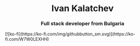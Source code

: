 <h1 align="center">Ivan Kalatchev</h1>
<h3 align="center">Full stack developer from Bulgaria</h3>
[![ko-fi](https://ko-fi.com/img/githubbutton_sm.svg)](https://ko-fi.com/W7W0LEXHH)

